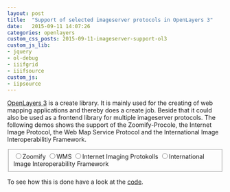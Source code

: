 ```yaml
---
layout: post
title:  "Support of selected imageserver protocols in OpenLayers 3"
date:   2015-09-11 14:07:26
categories: openlayers
custom_css_posts: 2015-09-11-imageserver-support-ol3
custom_js_lib: 
- jquery
- ol-debug
- iiifgrid
- iiifsource
custom_js: 
- iipsource
---
```

[OpenLayers 3](http://openlayers.org/) is a create library. It is mainly used for the creating of web mapping applications and thereby does a create job. Beside that it could also be used as a frontend library for multiple imageserver protocols. The following demos shows the support of the Zoomify-Procole, the Internet Image Protocol, the Web Map Service Protocol and the International Image Interoperabilitiy Framework.


<div class="parent-map-container">	
	<div class="layerswitcher">
		<fieldset id="layerswitcher">
        	<input type="radio" id="zoomify" name="zoomify" value="zoomify"><label for="zoomify">Zoomify</label>
            <input type="radio" id="wms" name="wms" value="wms"><label for="wms">WMS</label>
            <input type="radio" id="iip" name="iip" value="iip"><label for="iip">Internet Imaging Protokolls</label>
            <input type="radio" id="iiif" name="iiif" value="iiif"><label for="iiif">International Image Interoperability Framework</label>
        </fieldset>
    </div>
    <div id="map"></div>
</div>

<script src='/src/posts/2015-09-11-imageserver-support-ol3.js' type="text/javascript"></script>
<script>  
	$('#zoomify').click();
</script>

To see how this is done have a look at the <a href="/src/posts/2015-09-11-imageserver-support-ol3.js">code</a>.
